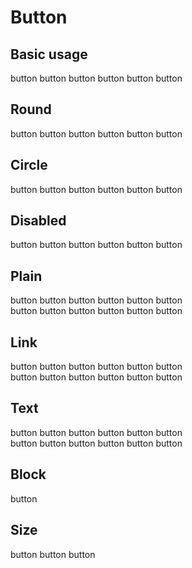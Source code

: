<script setup>
  import './../../../src/button'
</script>

# Button

## Basic usage

<div>
  <sky-button>button</sky-button>
  <sky-button type="primary">button</sky-button>
  <sky-button type="success">button</sky-button>
  <sky-button type="warning">button</sky-button>
  <sky-button type="danger">button</sky-button>
  <sky-button type="info">button</sky-button>
</div>

## Round

<div>
  <sky-button round>button</sky-button>
  <sky-button type="primary" round>button</sky-button>
  <sky-button type="success" round>button</sky-button>
  <sky-button type="warning" round>button</sky-button>
  <sky-button type="danger" round>button</sky-button>
  <sky-button type="info" round>button</sky-button>
</div>

## Circle

<div>
  <sky-button circle>button</sky-button>
  <sky-button type="primary" circle>button</sky-button>
  <sky-button type="success" circle>button</sky-button>
  <sky-button type="warning" circle>button</sky-button>
  <sky-button type="danger" circle>button</sky-button>
  <sky-button type="info" circle>button</sky-button>
</div>

## Disabled

<div>
  <sky-button disabled>button</sky-button>
  <sky-button type="primary" disabled>button</sky-button>
  <sky-button type="success" disabled>button</sky-button>
  <sky-button type="warning" disabled>button</sky-button>
  <sky-button type="danger" disabled>button</sky-button>
  <sky-button type="info" disabled>button</sky-button>
</div>

## Plain

<div>
  <sky-button plain>button</sky-button>
  <sky-button type="primary" plain>button</sky-button>
  <sky-button type="success" plain>button</sky-button>
  <sky-button type="warning" plain>button</sky-button>
  <sky-button type="danger" plain>button</sky-button>
  <sky-button type="info" plain>button</sky-button>
</div>

<div>
  <sky-button plain disabled>button</sky-button>
  <sky-button type="primary" plain disabled>button</sky-button>
  <sky-button type="success" plain disabled>button</sky-button>
  <sky-button type="warning" plain disabled>button</sky-button>
  <sky-button type="danger" plain disabled>button</sky-button>
  <sky-button type="info" plain disabled>button</sky-button>
</div>

## Link

<div>
  <sky-button link>button</sky-button>
  <sky-button type="primary" link>button</sky-button>
  <sky-button type="success" link>button</sky-button>
  <sky-button type="warning" link>button</sky-button>
  <sky-button type="danger" link>button</sky-button>
  <sky-button type="info" link>button</sky-button>
</div>

<div>
  <sky-button link disabled>button</sky-button>
  <sky-button type="primary" link disabled>button</sky-button>
  <sky-button type="success" link disabled>button</sky-button>
  <sky-button type="warning" link disabled>button</sky-button>
  <sky-button type="danger" link disabled>button</sky-button>
  <sky-button type="info" link disabled>button</sky-button>
</div>

## Text

<div>
  <sky-button text>button</sky-button>
  <sky-button type="primary" text>button</sky-button>
  <sky-button type="success" text>button</sky-button>
  <sky-button type="warning" text>button</sky-button>
  <sky-button type="danger" text>button</sky-button>
  <sky-button type="info" text>button</sky-button>
</div>
<div>
  <sky-button text disabled>button</sky-button>
  <sky-button type="primary" text disabled>button</sky-button>
  <sky-button type="success" text disabled>button</sky-button>
  <sky-button type="warning" text disabled>button</sky-button>
  <sky-button type="danger" text disabled>button</sky-button>
  <sky-button type="info" text disabled>button</sky-button>
</div>

## Block

<div>
  <sky-button block>button</sky-button>
</div>

## Size

<div>
  <sky-button size="large">button</sky-button>
  <sky-button>button</sky-button>
  <sky-button size="small">button</sky-button>
</div>

